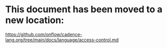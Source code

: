 # This document has been moved to a new location:

https://github.com/onflow/cadence-lang.org/tree/main/docs/language/access-control.md
